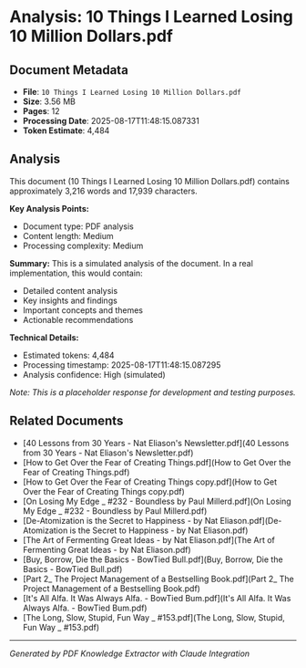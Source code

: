 # Analysis: 10 Things I Learned Losing 10 Million Dollars.pdf

## Document Metadata
- **File**: `10 Things I Learned Losing 10 Million Dollars.pdf`
- **Size**: 3.56 MB
- **Pages**: 12
- **Processing Date**: 2025-08-17T11:48:15.087331
- **Token Estimate**: 4,484

## Analysis

This document (10 Things I Learned Losing 10 Million Dollars.pdf) contains approximately 3,216 words and 17,939 characters.

**Key Analysis Points:**
- Document type: PDF analysis
- Content length: Medium
- Processing complexity: Medium

**Summary:**
This is a simulated analysis of the document. In a real implementation, this would contain:
- Detailed content analysis
- Key insights and findings
- Important concepts and themes
- Actionable recommendations

**Technical Details:**
- Estimated tokens: 4,484
- Processing timestamp: 2025-08-17T11:48:15.087295
- Analysis confidence: High (simulated)

*Note: This is a placeholder response for development and testing purposes.*

## Related Documents

- [40 Lessons from 30 Years - Nat Eliason's Newsletter.pdf](40 Lessons from 30 Years - Nat Eliason's Newsletter.pdf)
- [How to Get Over the Fear of Creating Things.pdf](How to Get Over the Fear of Creating Things.pdf)
- [How to Get Over the Fear of Creating Things copy.pdf](How to Get Over the Fear of Creating Things copy.pdf)
- [On Losing My Edge _ #232 - Boundless by Paul Millerd.pdf](On Losing My Edge _ #232 - Boundless by Paul Millerd.pdf)
- [De-Atomization is the Secret to Happiness - by Nat Eliason.pdf](De-Atomization is the Secret to Happiness - by Nat Eliason.pdf)
- [The Art of Fermenting Great Ideas - by Nat Eliason.pdf](The Art of Fermenting Great Ideas - by Nat Eliason.pdf)
- [Buy, Borrow, Die the Basics - BowTied Bull.pdf](Buy, Borrow, Die the Basics - BowTied Bull.pdf)
- [Part 2_ The Project Management of a Bestselling Book.pdf](Part 2_ The Project Management of a Bestselling Book.pdf)
- [It's All Alfa. It Was Always Alfa. - BowTied Bum.pdf](It's All Alfa. It Was Always Alfa. - BowTied Bum.pdf)
- [The Long, Slow, Stupid, Fun Way _ #153.pdf](The Long, Slow, Stupid, Fun Way _ #153.pdf)

---
*Generated by PDF Knowledge Extractor with Claude Integration*